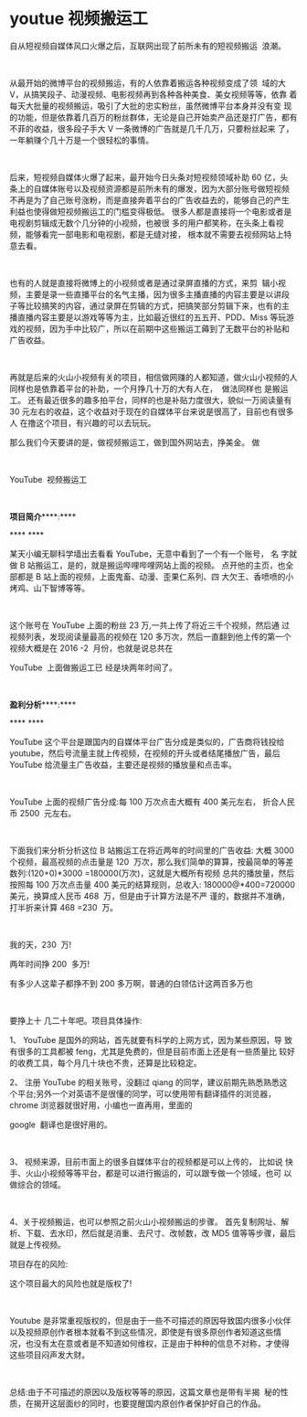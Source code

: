 # youtue 视频搬运工

自从短视频自媒体风口火爆之后，互联网出现了前所未有的短视频搬运  浪潮。

&nbsp;

从最开始的微博平台的视频搬运，有的人依靠着搬运各种视频变成了领  域的大 V，从搞笑段子、动漫视频、电影视频再到各种各种美食、美女视频等等，依靠 着每天大批量的视频搬运，吸引了大批的忠实粉丝，虽然微博平台本身并没有变 现的功能，但是依靠着几百万的粉丝群体，无论是自己开始卖产品还是打广告，都有不菲的收益，很多段子手大 V 一条微博的广告就是几千几万，只要粉丝起来 了，一年躺赚个几十万是一个很轻松的事情。

&nbsp;

后来，短视频自媒体火爆了起来，最开始今日头条对短视频领域补助 60 亿，头 条上的自媒体账号以及视频资源都是前所未有的爆发，因为大部分账号做短视频 不再是为了自己账号涨粉，而是直接奔着平台的广告收益去的，能够自己的产生 利益也使得做短视频搬运工的门槛变得极低。 很多人都是直接将一个电影或者是电视剧剪辑成无数个几分钟的小视频，也被很 多的用户都笑称，在头条上看视频，能够看完一部电影和电视剧，都是无缝对接， 根本就不需要去视频网站上特意去看。

&nbsp;

也有的人就是直接将微博上的小视频或者是通过录屏直播的方式，来剪  辑小视 频，主要是录一些直播平台的名气主播，因为很多主播直播的内容主要是以讲段 子等比较搞笑的内容，通过录屏在剪辑的方式，把搞笑部分剪辑下来，也有的主 播直播内容主要是以游戏等等为主，比如最近很红的五五开、PDD、Miss 等玩游 戏的视频，因为手中比较广，所以在前期中这些搬运工薅到了无数平台的补贴和 广告收益。

&nbsp;

再就是后来的火山小视频有关的项目，相信做网赚的人都知道，做火山小视频的人同样也是依靠着平台的补助，一个月挣几十万的大有人在，  做法同样也 是搬运工。 还有最近很多的趣多拍平台，同样的也是补贴力度很大，貌似一万阅读量有 30 元左右的收益，这个收益对于现在的自媒体平台来说是很高了，目前也有很多人 在撸这个项目，有兴趣的可以去玩玩。

那么我们今天要讲的是，做视频搬运工，做到国外网站去，挣美金。 做

&nbsp;

YouTube  视频搬运工

&nbsp;

****项目简介********:****

**** ****

某天小编无聊科学墙出去看看 YouTube，无意中看到了一个有一个账号， 名 字就做 B 站搬运工，是的，就是搬运哔哩哔哩网站上面的视频。 点开他的主页，也全部都是 B 站上面的视频，上面鬼畜、动漫、歪果仁系列、四 大欠王、香喷喷的小烤鸡、山下智博等等。

&nbsp;

这个账号在 YouTube 上面的粉丝 23 万,一共上传了将近三千个视频，然后通 过视频列表，发现阅读量最高的视频在 120 多万次，然后一直翻到他上传的第一个视频大概是在 2016 -2  月份，也就是说总共在

YouTube  上面做搬运工已 经是块两年时间了。

&nbsp;

****盈利分析********:****

**** ****

YouTube 这个平台是跟国内的自媒体平台广告分成是类似的，广告商将钱投给 youtube，然后号流量主就上传视频，在视频的开头或者结尾播放广告，最后 YouTube 给流量主广告收益，主要还是视频的播放量和点击率。

&nbsp;

YouTube 上面的视频广告分成:每 100 万次点击大概有 400 美元左右， 折合人民 币 2500  元左右。

&nbsp;

下面我们来分析分析这位 B 站搬运工在将近两年的时间里的广告收益: 大概 3000 个视频，最高视频的点击量是 120  万次，那么我们简单的算算，按最简单的等差数列:(120+0)\*3000 =180000(万次)，这就是大概所有视频 总共的播放量，然后按照每 100 万次点击量 400 美元的结算规则，总收入: 180000@\*400=720000 美元，换算成人民币 468  万，但是由于计算方法是不严 谨的，数据并不准确，打半折来计算 468 =230  万。

&nbsp;

我的天，230  万!

两年时间挣 200  多万!

有多少人这辈子都挣不到 200 多万啊，普通的白领估计这两百多万也

&nbsp;

要挣上十 几二十年吧。项目具体操作:

1、 YouTube 是国外的网站，首先就要有科学的上网方式，因为某些原因，导 致有很多的工具都被 feng，尤其是免费的，但是目前市面上还是有一些质量比 较好的收费工具，每个月几十块也不贵，还算是比较稳定。

2、 注册 YouTube 的相关账号，没翻过 qiang 的同学，建议前期先熟悉熟悉这 个平台;另外一个对英语不是很懂的同学，可以使用带有翻译插件的浏览器， chrome 浏览器就很好用，小编也一直再用，里面的

google  翻译也是很好用的。

&nbsp;

3、 视频来源，目前市面上的很多自媒体平台的视频都是可以上传的， 比如说 快手、火山小视频等等平台，都是可以进行搬运的，可以跟专做一个领域，也可 以做综合的领域。

&nbsp;

4、关于视频搬运，也可以参照之前火山小视频搬运的步骤。 首先复制网址、解析、下载、去水印，然后就是消重、去尺寸、改帧数，改 MD5 值等等步骤，最后就是上传视频。

项目存在的风险:

这个项目最大的风险也就是版权了!

&nbsp;

Youtube 是非常重视版权的，但是由于一些不可描述的原因导致国内很多小伙伴 以及视频原创作者根本就看不到这些情况，即使是有很多原创作者知道这些情 况，也没有太在意或者是不知道如何维权，正是由于种种的信息不对称，才使得 这些项目闷声发大财。

&nbsp;

总结:由于不可描述的原因以及版权等等的原因，这篇文章也是带有半揭  秘的性 质，在揭开这层面纱的同时，也要提醒国内原创作者保护好自己的作品。

